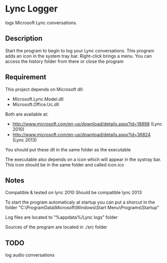 # Lync Logger


logs Microsoft Lync conversations.


## Description

Start the program to begin to log your Lync conversations.
This program adds an icon in the system tray bar.
Right-click brings a menu. You can access the history folder from there or close the program


## Requirement

This project depends on Microsoft dll:
- Microsoft.Lync.Model.dll
- Microsoft.Office.Uc.dll

Both are available at:
- http://www.microsoft.com/en-us/download/details.aspx?id=18898 (Lync 2010)
- http://www.microsoft.com/en-us/download/details.aspx?id=36824 (Lync 2013)

You should put these dll in the same folder as the executable

The executable also depends on a icon which will appear in the systray bar.
This icon should be in the same folder and called icon.ico


## Notes

Compatible & tested on lync 2010
Should be compatible lync 2013

To start the program automaticaly at startup you can put a shorcut in the folder "C:\ProgramData\Microsoft\Windows\Start Menu\Programs\Startup"

Log files are located to "%appdata%/Lync logs" folder

Sources of the program are located in ./src folder


## TODO

log audio conversations